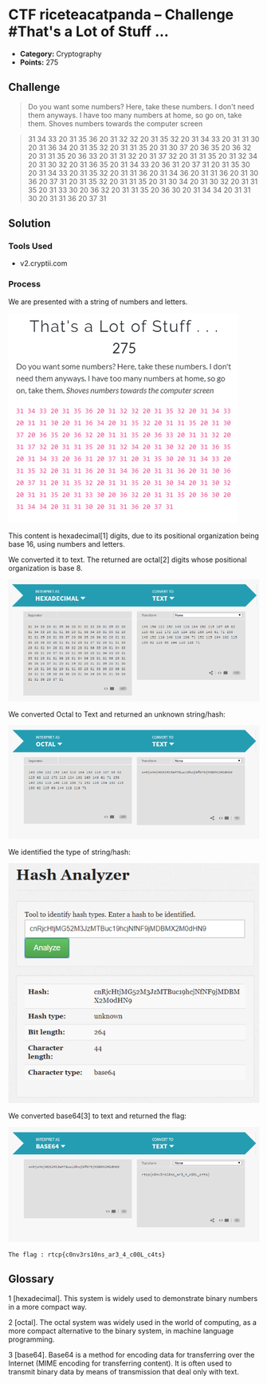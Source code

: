 # CTF riceteacatpanda – Challenge #That's a Lot of Stuff ...

* **Category:** Cryptography
* **Points:** 275

## Challenge

> Do you want some numbers? Here, take these numbers. I don't need them anyways. I have too many numbers at home, so go on, take them. Shoves numbers towards the computer screen


> 31 34 33 20 31 35 36 20 31 32 32 20 31 35 32 20 31 34 33 20 31 31 30 20 31 36 34 20 31 35 32 20 31 31 35 20 31 30 
37 20 36 35 20 36 32 20 31 31 35 20 36 33 20 31 31 32 20 31 37 32 20 31 31 35 20 31 32 34 20 31 30 32 20 31 36 35 
20 31 34 33 20 36 31 20 37 31 20 31 35 30 20 31 34 33 20 31 35 32 20 31 31 36 20 31 34 36 20 31 31 36 20 31 30 36 
20 37 31 20 31 35 32 20 31 31 35 20 31 30 34 20 31 30 32 20 31 31 35 20 31 33 30 20 36 32 20 31 31 35 20 36 30 20 
31 34 34 20 31 31 30 20 31 31 36 20 37 31

## Solution

### Tools Used
* v2.cryptii.com

### Process

We are presented with a string of numbers and letters.

![](/RiceTeaCatPanda/2020/Cryptography/That's%20a%20Lot%20of%20Stuff%20.%20.%20./Solution1_That's%20a%20Lot%20of%20Stuff.png)

This content is hexadecimal[1] digits, due to its positional organization being base 16, using numbers and letters.

We converted it to text. The returned are octal[2] digits whose positional organization is base 8.

![](/RiceTeaCatPanda/2020/Cryptography/That's%20a%20Lot%20of%20Stuff%20.%20.%20./Solution2_That's%20a%20Lot%20of%20Stuff.png)

We converted Octal to Text and returned an unknown string/hash:

![](/RiceTeaCatPanda/2020/Cryptography/That's%20a%20Lot%20of%20Stuff%20.%20.%20./Solution3_That's%20a%20Lot%20of%20Stuff.png)

We identified the type of string/hash:

![](/RiceTeaCatPanda/2020/Cryptography/That's%20a%20Lot%20of%20Stuff%20.%20.%20./Solution4_That's%20a%20Lot%20of%20Stuff.png)

We converted base64[3] to text and returned the flag:

![](/RiceTeaCatPanda/2020/Cryptography/That's%20a%20Lot%20of%20Stuff%20.%20.%20./Solution5_That's%20a%20Lot%20of%20Stuff.png)

```
The flag : rtcp{c0nv3rs10ns_ar3_4_c00L_c4ts}

```

## Glossary
1 [hexadecimal]. This system is widely used to demonstrate binary numbers in a more compact way.

2 [octal]. The octal system was widely used in the world of computing, as a more compact alternative to the binary system, in machine language programming.

3 [base64]. Base64 is a method for encoding data for transferring over the Internet (MIME encoding for transferring content). It is often used to transmit binary data by means of transmission that deal only with text.
